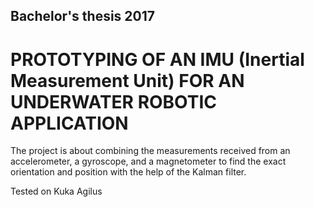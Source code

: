 ## Bachelor's thesis 2017
# PROTOTYPING OF AN IMU (Inertial Measurement Unit) FOR AN UNDERWATER ROBOTIC APPLICATION


The project is about combining the measurements received from an accelerometer, a gyroscope, and a magnetometer to find the exact orientation and position with the help of the Kalman filter.

Tested on Kuka Agilus
